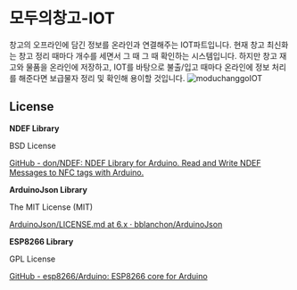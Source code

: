 # 모두의창고-IOT
창고의 오프라인에 담긴 정보를 온라인과 연결해주는 IOT파트입니다.
현재 창고 최신화는 창고 정리 때마다 개수를 세면서 그 때 그 때 확인하는 시스템입니다.
하지만 창고 재고와 물품을 온라인에 저장하고, IOT를 바탕으로 불출/입고 때마다 온라인에 정보 처리를 해준다면 보급물자 정리 및 확인해 용이할 것입니다.
![moduchanggoIOT](https://user-images.githubusercontent.com/81310047/137152708-15b56fd6-32a9-4517-a97f-c7c7aedea8b4.jpg)



## License


**NDEF Library**

BSD License

[GitHub - don/NDEF: NDEF Library for Arduino. Read and Write NDEF Messages to NFC tags with Arduino.](https://github.com/don/NDEF)

**ArduinoJson Library**

The MIT License (MIT)

[ArduinoJson/LICENSE.md at 6.x · bblanchon/ArduinoJson](https://github.com/bblanchon/ArduinoJson/blob/6.x/LICENSE.md)

**ESP8266 Library**

GPL License

[GitHub - esp8266/Arduino: ESP8266 core for Arduino](https://github.com/esp8266/Arduino)
